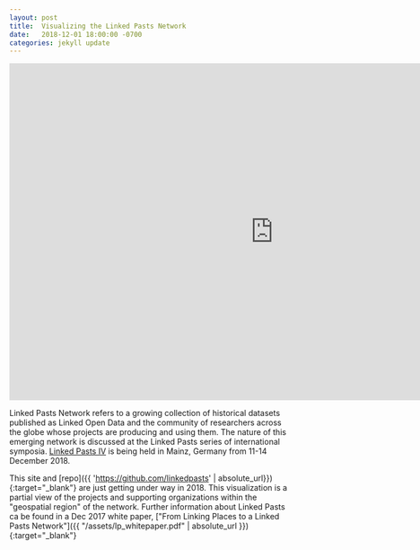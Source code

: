 ```yaml
---
layout: post
title:  Visualizing the Linked Pasts Network
date:   2018-12-01 18:00:00 -0700
categories: jekyll update
---
```


<iframe
  src="https://embed.kumu.io/d80e653fc456b4471103b9db5f30f01d?settings=0"
  width="940" height="600" frameborder="0"></iframe>


Linked Pasts Network refers to a growing collection of historical datasets published as Linked Open Data and the community of researchers across the globe whose projects are producing and using them. The nature of this emerging network is discussed at the Linked Pasts series of international symposia. [Linked Pasts IV](https://www.eventbrite.com/e/linked-pasts-iv-views-from-inside-the-lod-cloud-tickets-47761266233) is being held in Mainz, Germany from 11-14 December 2018.

This site and [repo]({{ 'https://github.com/linkedpasts' | absolute_url}}){:target="_blank"} are just getting under way in 2018. This visualization is a partial view of the projects and supporting organizations within the "geospatial region" of the network. Further information about Linked Pasts ca be found in a Dec 2017 white paper, ["From Linking Places to a Linked Pasts Network"]({{ "/assets/lp_whitepaper.pdf" | absolute_url }}){:target="_blank"}
